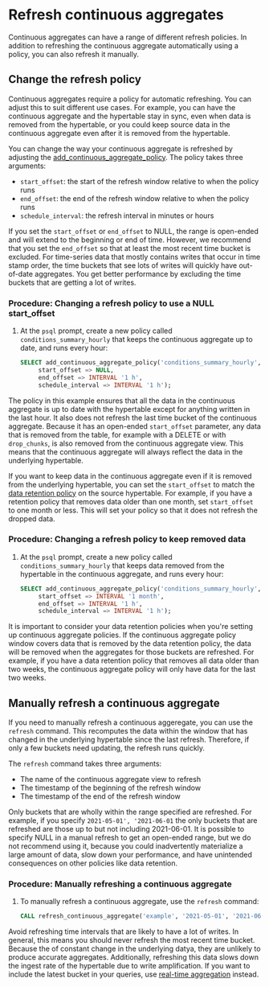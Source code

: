 # Refresh continuous aggregates
Continuous aggregates can have a range of different refresh policies. In
addition to refreshing the continuous aggregate automatically using a policy,
you can also refresh it manually.

## Change the refresh policy
Continuous aggregates require a policy for automatic refreshing. You can adjust
this to suit different use cases. For example, you can have the continuous
aggregate and the hypertable stay in sync, even when data is removed from the
hypertable, or you could keep source data in the continuous aggregate even after
it is removed from the hypertable.

You can change the way your continuous aggregate is refreshed by adjusting the
[add_continuous_aggregate_policy][api-add-continuous-aggregate-policy].
The policy takes three arguments:
*   `start_offset`: the start of the refresh window relative to when the policy runs
*   `end_offset`: the end of the refresh window relative to when the policy runs
*   `schedule_interval`: the refresh interval in minutes or hours

If you set the `start_offset` or `end_offset` to NULL, the range is open-ended
and will extend to the beginning or end of time. However, we recommend that you
set the `end_offset` so that at least the most recent time bucket is excluded.
For time-series data that mostly contains writes that occur in time stamp order,
the time buckets that see lots of writes will quickly have out-of-date
aggregates. You get better performance by excluding the time buckets that are
getting a lot of writes.

### Procedure: Changing a refresh policy to use a NULL start_offset
1.  At the `psql` prompt, create a new policy called `conditions_summary_hourly`
    that keeps the continuous aggregate up to date, and runs every hour:
    ```sql
    SELECT add_continuous_aggregate_policy('conditions_summary_hourly',
	     start_offset => NULL,
	     end_offset => INTERVAL '1 h',
	     schedule_interval => INTERVAL '1 h');
    ```

The policy in this example ensures that all the data in the continuous aggregate
is up to date with the hypertable except for anything written in the last hour.
It also does not refresh the last time bucket of the continuous aggregate.
Because it has an open-ended `start_offset` parameter, any data that is removed
from the table, for example with a DELETE or with `drop_chunks`, is also removed
from the continuous aggregate view. This means that the continuous aggregate
will always reflect the data in the underlying hypertable.

If you want to keep data in the continuous aggregate even if it is removed from
the underlying hypertable, you can set the `start_offset` to match the [data
retention policy][sec-data-retention] on the source hypertable. For example, if
you have a retention policy that removes data older than one month, set
`start_offset` to one month or less. This will set your policy so that it does
not refresh the dropped data.

### Procedure: Changing a refresh policy to keep removed data
1.  At the `psql` prompt, create a new policy called `conditions_summary_hourly`
    that keeps data removed from the hypertable in the continuous aggregate, and
    runs every hour:
    ```sql
    SELECT add_continuous_aggregate_policy('conditions_summary_hourly',
	     start_offset => INTERVAL '1 month',
	     end_offset => INTERVAL '1 h',
	     schedule_interval => INTERVAL '1 h');
    ```

<highlight type="tip">
It is important to consider your data retention policies when you're setting up
continuous aggregate policies. If the continuous aggregate policy window covers
data that is removed by the data retention policy, the data will be removed when
the aggregates for those buckets are refreshed. For example, if you have a data
retention policy that removes all data older than two weeks, the continuous
aggregate policy will only have data for the last two weeks.
</highlight>

## Manually refresh a continuous aggregate
If you need to manually refresh a continuous aggeregate, you can use the `refresh` command. This recomputes the data within the window that has changed in the
underlying hypertable since the last refresh. Therefore, if only a few
buckets need updating, the refresh runs quickly.

The `refresh` command takes three arguments:
*   The name of the continuous aggregate view to refresh
*   The timestamp of the beginning of the refresh window
*   The timestamp of the end of the refresh window

Only buckets that are wholly within the range specified are refreshed. For
example, if you specify `2021-05-01', '2021-06-01` the only buckets that are
refreshed are those up to but not including 2021-06-01. It is possible to
specify NULL in a manual refresh to get an open-ended range, but we do not
recommend using it, because you could inadvertently materialize a large amount
of data, slow down your performance, and have unintended consequences on other
policies like data retention.

### Procedure: Manually refreshing a continuous aggregate
1.  To manually refresh a continuous aggregate, use the `refresh` command:
    ```sql
    CALL refresh_continuous_aggregate('example', '2021-05-01', '2021-06-01');
    ```

Avoid refreshing time intervals that are likely to have a lot of writes. In
general, this means you should never refresh the most recent time bucket.
Because the of constant change in the underlying datya, they are unlikely to
produce accurate aggregates. Additionally, refreshing this data slows down the
ingest rate of the hypertable due to write amplification. If you want to include
the latest bucket in your queries,
use [real-time aggregation][real-time-aggregates] instead.


[real-time-aggregates]: /how-to-guides/real-time-aggregates
[sec-data-retention]: /how-to-guides/data-retention
[api-add-continuous-aggregate-policy]: /api/:currentVersion:/continuous-aggregates/add_continuous_aggregate_policy
